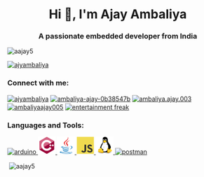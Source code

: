 <h1 align="center">Hi 👋, I'm Ajay Ambaliya</h1>
<h3 align="center">A passionate embedded developer from India</h3>

<p align="left"> <img src="https://komarev.com/ghpvc/?username=aajay5&label=Profile%20views&color=050505&style=flat" alt="aajay5" /> </p>

<p align="left"> <a href="https://twitter.com/ajyambaliya" target="blank"><img src="https://img.shields.io/twitter/follow/ajyambaliya?logo=twitter&style=for-the-badge" alt="ajyambaliya" /></a> </p>

<h3 align="left">Connect with me:</h3>
<p align="left">
<a href="https://twitter.com/ajyambaliya" target="blank"><img align="center" src="https://raw.githubusercontent.com/rahuldkjain/github-profile-readme-generator/master/src/images/icons/Social/twitter.svg" alt="ajyambaliya" height="30" width="40" /></a>
<a href="https://linkedin.com/in/ambaliya-ajay-0b38547b" target="blank"><img align="center" src="https://raw.githubusercontent.com/rahuldkjain/github-profile-readme-generator/master/src/images/icons/Social/linked-in-alt.svg" alt="ambaliya-ajay-0b38547b" height="30" width="40" /></a>
<a href="https://fb.com/ambaliya.ajay.003" target="blank"><img align="center" src="https://raw.githubusercontent.com/rahuldkjain/github-profile-readme-generator/master/src/images/icons/Social/facebook.svg" alt="ambaliya.ajay.003" height="30" width="40" /></a>
<a href="https://instagram.com/ambaliyaajay005" target="blank"><img align="center" src="https://raw.githubusercontent.com/rahuldkjain/github-profile-readme-generator/master/src/images/icons/Social/instagram.svg" alt="ambaliyaajay005" height="30" width="40" /></a>
<a href="https://www.youtube.com/c/entertainment freak" target="blank"><img align="center" src="https://raw.githubusercontent.com/rahuldkjain/github-profile-readme-generator/master/src/images/icons/Social/youtube.svg" alt="entertainment freak" height="30" width="40" /></a>
</p>

<h3 align="left">Languages and Tools:</h3>
<p align="left"> <a href="https://www.arduino.cc/" target="_blank"> <img src="https://cdn.worldvectorlogo.com/logos/arduino-1.svg" alt="arduino" width="40" height="40"/> </a> <a href="https://www.w3schools.com/cpp/" target="_blank"> <img src="https://raw.githubusercontent.com/devicons/devicon/master/icons/cplusplus/cplusplus-original.svg" alt="cplusplus" width="40" height="40"/> </a> <a href="https://www.java.com" target="_blank"> <img src="https://raw.githubusercontent.com/devicons/devicon/master/icons/java/java-original.svg" alt="java" width="40" height="40"/> </a> <a href="https://developer.mozilla.org/en-US/docs/Web/JavaScript" target="_blank"> <img src="https://raw.githubusercontent.com/devicons/devicon/master/icons/javascript/javascript-original.svg" alt="javascript" width="40" height="40"/> </a> <a href="https://www.linux.org/" target="_blank"> <img src="https://raw.githubusercontent.com/devicons/devicon/master/icons/linux/linux-original.svg" alt="linux" width="40" height="40"/> </a> <a href="https://postman.com" target="_blank"> <img src="https://www.vectorlogo.zone/logos/getpostman/getpostman-icon.svg" alt="postman" width="40" height="40"/> </a> </p>

<p>&nbsp;<img align="center" src="https://github-readme-stats.vercel.app/api?username=aajay5&show_icons=true&theme=dark&locale=en" alt="aajay5" /></p>
